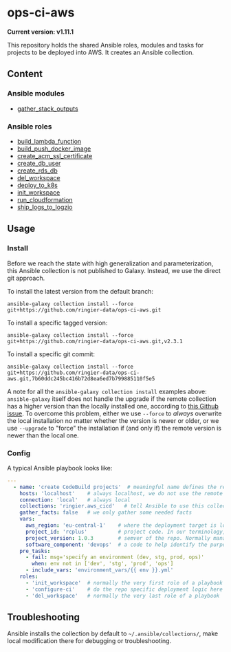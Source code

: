 # ops-ci-aws

**Current version: v1.11.1**

This repository holds the shared Ansible roles, modules and tasks for projects to be deployed into AWS. It creates an Ansible collection.

## Content

### Ansible modules

*  [gather_stack_outputs](./plugins/modules/README.md)

### Ansible roles

*  [build_lambda_function](./roles/build_lambda_function/README.md)
*  [build_push_docker_image](./roles/build_push_docker_image/README.md)
*  [create_acm_ssl_certificate](./roles/create_acm_ssl_certificate/README.md)
*  [create_db_user](./roles/create_db_user/README.md)
*  [create_rds_db](./roles/create_rds_db/README.md)
*  [del_workspace](./roles/del_workspace/README.md)
*  [deploy_to_k8s](./roles/deploy_to_k8s/README.md)
*  [init_workspace](./roles/init_workspace/README.md)
*  [run_cloudformation](./roles/run_cloudformation/README.md)
*  [ship_logs_to_logzio](./roles/ship_logs_to_logzio/README.md)


## Usage

### Install

Before we reach the state with high generalization and parameterization, this Ansible collection is not published to Galaxy. Instead, we
use the direct git approach.

To install the latest version from the default branch:
```shell-script
ansible-galaxy collection install --force git+https://github.com/ringier-data/ops-ci-aws.git
```

To install a specific tagged version:
```shell-script
ansible-galaxy collection install --force git+https://github.com/ringier-data/ops-ci-aws.git,v2.3.1
```

To install a specific git commit:
```shell-script
ansible-galaxy collection install --force git+https://github.com/ringier-data/ops-ci-aws.git,7b60ddc245bc416b72d8ea6ed7b799885110f5e5
```
A note for all the `ansible-galaxy collection install` examples above: `ansible-galaxy` itself does not handle the upgrade if the remote
collection has a higher version than the locally installed one, according to [this Github issue](https://github.com/ansible/ansible/issues/65699).
To overcome this problem, either we use `--force` to *always* overwrite the local installation no matter whether the version is newer or
older, or we use `--upgrade` to "force" the installation if (and only if) the remote version is newer than the local one.

### Config

A typical Ansible playbook looks like:

```yaml
---
  - name: 'create CodeBuild projects'  # meaningful name defines the repo
    hosts: 'localhost'    # always localhost, we do not use the remote agent setup of Ansible 
    connection: 'local'   # always local
    collections: 'ringier.aws_cicd'   # tell Ansible to use this collection
    gather_facts: false   # we only gather some needed facts 
    vars:
      aws_region: 'eu-central-1'    # where the deployment target is located
      project_id: 'rcplus'          # project code. In our terminology, "project" is a very big thing (normally multi-year-multi-million)
      project_version: 1.0.3        # semver of the repo. Normally managed by PyPI package `bumpsemver`. NOTE: do NOT put any version prefix here
      software_component: 'devops'  # a code to help identify the purpose of repo. e.g. `basis`, `iris`, `foobar` etc.  
    pre_tasks:
      - fail: msg='specify an environment (dev, stg, prod, ops)'
        when: env not in ['dev', 'stg', 'prod', 'ops']
      - include_vars: 'environment_vars/{{ env }}.yml'
    roles:
      - 'init_workspace'  # normally the very first role of a playbook
      - 'configure-ci'    # do the repo specific deployment logic here
      - 'del_workspace'   # normally the very last role of a playbook 
```

## Troubleshooting

Ansible installs the collection by default to `~/.ansible/collections/`, make local modification there for debugging or troubleshooting.
